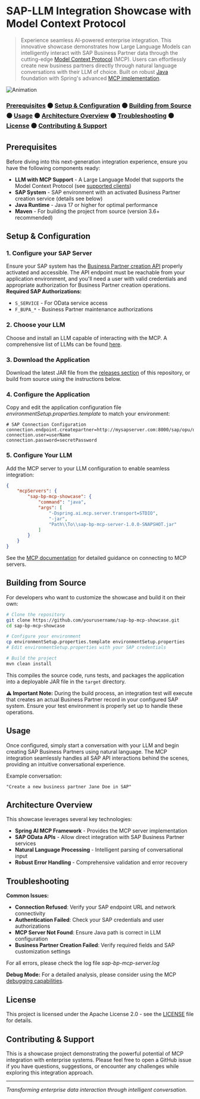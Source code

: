 # SAP-LLM Integration Showcase with Model Context Protocol

> Experience seamless AI-powered enterprise integration. This innovative showcase demonstrates how Large Language Models can intelligently interact with SAP Business Partner data through the cutting-edge [Model Context Protocol](https://modelcontextprotocol.io/) (MCP). Users can effortlessly create new business partners directly through natural language conversations with their LLM of choice. Built on robust [Java](https://adoptopenjdk.net/) foundation with Spring's advanced [MCP implementation](https://docs.spring.io/spring-ai/reference/api/mcp/mcp-overview.html).

![Animation](https://github.com/user-attachments/assets/81e65e52-edb3-4882-8ec2-8cfa3b088f4f)

### [Prerequisites](#prerequisites) ⚫ [Setup & Configuration](#setup--configuration) ⚫ [Building from Source](#building-from-source) ⚫ [Usage](#usage) ⚫ [Architecture Overview](#architecture-overview) ⚫ [Troubleshooting](#troubleshooting) ⚫ [License](#license) ⚫ [Contributing & Support](#contributing--support)

## Prerequisites
Before diving into this next-generation integration experience, ensure you have the following components ready:

- **LLM with MCP Support** - A Large Language Model that supports the Model Context Protocol (see [supported clients](https://modelcontextprotocol.io/clients))
- **SAP System** - SAP environment with an activated Business Partner creation service (details see below)
- **Java Runtime** - Java 17 or higher for optimal performance
- **Maven** - For building the project from source (version 3.6+ recommended)

## Setup & Configuration

### 1. Configure your SAP Server
Ensure your SAP system has the [Business Partner creation API](https://api.sap.com/api/API_BUSINESS_PARTNER/path/post_A_BusinessPartner) properly activated and accessible. The API endpoint must be reachable from your application environment, and you'll need a user with valid credentials and appropriate authorization for Business Partner creation operations.
**Required SAP Authorizations:**
- `S_SERVICE` - For OData service access
- `F_BUPA_*` - Business Partner maintenance authorizations
  
### 2. Choose your LLM
Choose and install an LLM capable of interacting with the MCP. A comprehensive list of LLMs can be found [here](https://modelcontextprotocol.io/clients).

### 3. Download the Application
Download the latest JAR file from the [releases section](../../releases) of this repository, or build from source using the instructions below.

### 4. Configure the Application
Copy and edit the application configuration file _environmentSetup.properties.template_ to match your environment:

```properties
# SAP Connection Configuration
connection.endpoint.createpartner=http://mysapserver.com:8000/sap/opu/odata/sap/API_BUSINESS_PARTNER/A_BusinessPartner
connection.user=userName
connection.password=secretPassword
```
### 5. Configure Your LLM
Add the MCP server to your LLM configuration to enable seamless integration:

```json
{
	"mcpServers": {
		"sap-bp-mcp-showcase": {
			"command": "java",
			"args": [
				"-Dspring.ai.mcp.server.transport=STDIO",
				"-jar",
				"Path\\To\\sap-bp-mcp-server-1.0.0-SNAPSHOT.jar"
			]
		}		
	}
}
```
See the [MCP documentation](https://modelcontextprotocol.io/docs/develop/connect-local-servers) for detailed guidance on connecting to MCP servers.

## Building from Source
For developers who want to customize the showcase and build it on their own:

```bash
# Clone the repository
git clone https://github.com/yourusername/sap-bp-mcp-showcase.git
cd sap-bp-mcp-showcase

# Configure your environment
cp environmentSetup.properties.template environmentSetup.properties
# Edit environmentSetup.properties with your SAP credentials

# Build the project
mvn clean install
```

This compiles the source code, runs tests, and packages the application into a deployable JAR file in the `target` directory.

**⚠️ Important Note:** During the build process, an integration test will execute that creates an actual Business Partner record in your configured SAP system. Ensure your test environment is properly set up to handle these operations.

## Usage

Once configured, simply start a conversation with your LLM and begin creating SAP Business Partners using natural language. The MCP integration seamlessly handles all SAP API interactions behind the scenes, providing an intuitive conversational experience.

Example conversation:
```
"Create a new business partner Jane Doe in SAP"
```

## Architecture Overview

This showcase leverages several key technologies:

- **Spring AI MCP Framework** - Provides the MCP server implementation
- **SAP OData APIs** - Allow direct integration with SAP Business Partner services  
- **Natural Language Processing** - Intelligent parsing of conversational input
- **Robust Error Handling** - Comprehensive validation and error recovery

## Troubleshooting

**Common Issues:**

- **Connection Refused**: Verify your SAP endpoint URL and network connectivity
- **Authentication Failed**: Check your SAP credentials and user authorizations
- **MCP Server Not Found**: Ensure Java path is correct in LLM configuration
- **Business Partner Creation Failed**: Verify required fields and SAP customization settings

For all errors, please check the log file _sap-bp-mcp-server.log_

**Debug Mode:**
For a detailed analysis, please consider using the MCP [debugging capabilities](https://modelcontextprotocol.io/legacy/tools/debugging).

## License

This project is licensed under the Apache License 2.0 - see the [LICENSE](LICENSE) file for details.

## Contributing & Support

This is a showcase project demonstrating the powerful potential of MCP integration with enterprise systems. Please feel free to open a GitHub issue if you have questions, suggestions, or encounter any challenges while exploring this integration approach.

---

*Transforming enterprise data interaction through intelligent conversation.*
